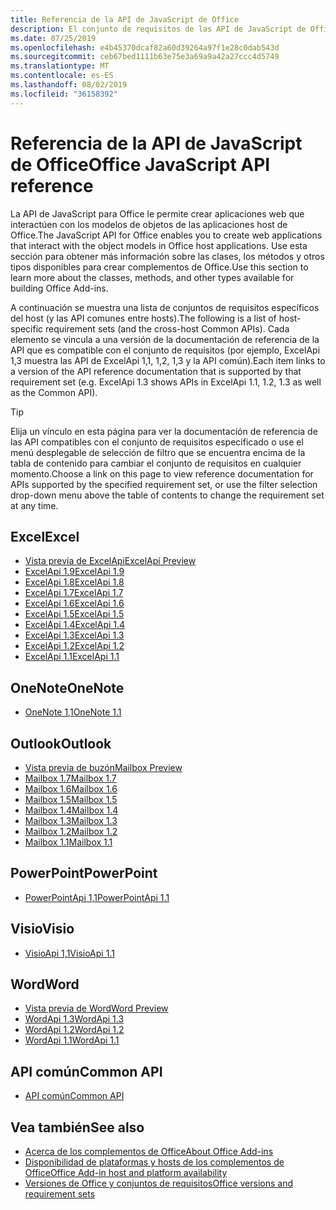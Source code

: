 ```yaml
---
title: Referencia de la API de JavaScript de Office
description: El conjunto de requisitos de las API de JavaScript de Office por host
ms.date: 07/25/2019
ms.openlocfilehash: e4b45370dcaf82a60d39264a97f1e28c0dab543d
ms.sourcegitcommit: ceb67bed1111b63e75e3a69a9a42a27ccc4d5749
ms.translationtype: MT
ms.contentlocale: es-ES
ms.lasthandoff: 08/02/2019
ms.locfileid: "36158392"
---
```

# <a name="office-javascript-api-reference"></a><span data-ttu-id="34fb3-103">Referencia de la API de JavaScript de Office</span><span class="sxs-lookup"><span data-stu-id="34fb3-103">Office JavaScript API reference</span></span>

<span data-ttu-id="34fb3-104">La API de JavaScript para Office le permite crear aplicaciones web que interactúen con los modelos de objetos de las aplicaciones host de Office.</span><span class="sxs-lookup"><span data-stu-id="34fb3-104">The JavaScript API for Office enables you to create web applications that interact with the object models in Office host applications.</span></span> <span data-ttu-id="34fb3-105">Use esta sección para obtener más información sobre las clases, los métodos y otros tipos disponibles para crear complementos de Office.</span><span class="sxs-lookup"><span data-stu-id="34fb3-105">Use this section to learn more about the classes, methods, and other types available for building Office Add-ins.</span></span>

<span data-ttu-id="34fb3-106">A continuación se muestra una lista de conjuntos de requisitos específicos del host (y las API comunes entre hosts).</span><span class="sxs-lookup"><span data-stu-id="34fb3-106">The following is a list of host-specific requirement sets (and the cross-host Common APIs).</span></span> <span data-ttu-id="34fb3-107">Cada elemento se vincula a una versión de la documentación de referencia de la API que es compatible con el conjunto de requisitos (por ejemplo, ExcelApi 1,3 muestra las API de ExcelApi 1,1, 1,2, 1,3 y la API común).</span><span class="sxs-lookup"><span data-stu-id="34fb3-107">Each item links to a version of the API reference documentation that is supported by that requirement set (e.g. ExcelApi 1.3 shows APIs in ExcelApi 1.1, 1.2, 1.3 as well as the Common API).</span></span>

> [!TIP]
> <span data-ttu-id="34fb3-108">Elija un vínculo en esta página para ver la documentación de referencia de las API compatibles con el conjunto de requisitos especificado o use el menú desplegable de selección de filtro que se encuentra encima de la tabla de contenido para cambiar el conjunto de requisitos en cualquier momento.</span><span class="sxs-lookup"><span data-stu-id="34fb3-108">Choose a link on this page to view reference documentation for APIs supported by the specified requirement set, or use the filter selection drop-down menu above the table of contents to change the requirement set at any time.</span></span>

## <a name="excel"></a><span data-ttu-id="34fb3-109">Excel</span><span class="sxs-lookup"><span data-stu-id="34fb3-109">Excel</span></span>

- [<span data-ttu-id="34fb3-110">Vista previa de ExcelApi</span><span class="sxs-lookup"><span data-stu-id="34fb3-110">ExcelApi Preview</span></span>](/javascript/api/excel?view=excel-js-preview)
- [<span data-ttu-id="34fb3-111">ExcelApi 1.9</span><span class="sxs-lookup"><span data-stu-id="34fb3-111">ExcelApi 1.9</span></span>](/javascript/api/excel?view=excel-js-1.9)
- [<span data-ttu-id="34fb3-112">ExcelApi 1.8</span><span class="sxs-lookup"><span data-stu-id="34fb3-112">ExcelApi 1.8</span></span>](/javascript/api/excel?view=excel-js-1.8)
- [<span data-ttu-id="34fb3-113">ExcelApi 1.7</span><span class="sxs-lookup"><span data-stu-id="34fb3-113">ExcelApi 1.7</span></span>](/javascript/api/excel?view=excel-js-1.7)
- [<span data-ttu-id="34fb3-114">ExcelApi 1.6</span><span class="sxs-lookup"><span data-stu-id="34fb3-114">ExcelApi 1.6</span></span>](/javascript/api/excel?view=excel-js-1.6)
- [<span data-ttu-id="34fb3-115">ExcelApi 1.5</span><span class="sxs-lookup"><span data-stu-id="34fb3-115">ExcelApi 1.5</span></span>](/javascript/api/excel?view=excel-js-1.5)
- [<span data-ttu-id="34fb3-116">ExcelApi 1.4</span><span class="sxs-lookup"><span data-stu-id="34fb3-116">ExcelApi 1.4</span></span>](/javascript/api/excel?view=excel-js-1.4)
- [<span data-ttu-id="34fb3-117">ExcelApi 1.3</span><span class="sxs-lookup"><span data-stu-id="34fb3-117">ExcelApi 1.3</span></span>](/javascript/api/excel?view=excel-js-1.3)
- [<span data-ttu-id="34fb3-118">ExcelApi 1.2</span><span class="sxs-lookup"><span data-stu-id="34fb3-118">ExcelApi 1.2</span></span>](/javascript/api/excel?view=excel-js-1.2)
- [<span data-ttu-id="34fb3-119">ExcelApi 1.1</span><span class="sxs-lookup"><span data-stu-id="34fb3-119">ExcelApi 1.1</span></span>](/javascript/api/excel?view=excel-js-1.1)

## <a name="onenote"></a><span data-ttu-id="34fb3-120">OneNote</span><span class="sxs-lookup"><span data-stu-id="34fb3-120">OneNote</span></span>

- [<span data-ttu-id="34fb3-121">OneNote 1,1</span><span class="sxs-lookup"><span data-stu-id="34fb3-121">OneNote 1.1</span></span>](/javascript/api/onenote?view=onenote-js-1.1)

## <a name="outlook"></a><span data-ttu-id="34fb3-122">Outlook</span><span class="sxs-lookup"><span data-stu-id="34fb3-122">Outlook</span></span>

- [<span data-ttu-id="34fb3-123">Vista previa de buzón</span><span class="sxs-lookup"><span data-stu-id="34fb3-123">Mailbox Preview</span></span>](/javascript/api/outlook?view=outlook-js-preview)
- [<span data-ttu-id="34fb3-124">Mailbox 1.7</span><span class="sxs-lookup"><span data-stu-id="34fb3-124">Mailbox 1.7</span></span>](/javascript/api/outlook?view=outlook-js-1.7)
- [<span data-ttu-id="34fb3-125">Mailbox 1.6</span><span class="sxs-lookup"><span data-stu-id="34fb3-125">Mailbox 1.6</span></span>](/javascript/api/outlook?view=outlook-js-1.6)
- [<span data-ttu-id="34fb3-126">Mailbox 1.5</span><span class="sxs-lookup"><span data-stu-id="34fb3-126">Mailbox 1.5</span></span>](/javascript/api/outlook?view=outlook-js-1.5)
- [<span data-ttu-id="34fb3-127">Mailbox 1.4</span><span class="sxs-lookup"><span data-stu-id="34fb3-127">Mailbox 1.4</span></span>](/javascript/api/outlook?view=outlook-js-1.4)
- [<span data-ttu-id="34fb3-128">Mailbox 1.3</span><span class="sxs-lookup"><span data-stu-id="34fb3-128">Mailbox 1.3</span></span>](/javascript/api/outlook?view=outlook-js-1.3)
- [<span data-ttu-id="34fb3-129">Mailbox 1.2</span><span class="sxs-lookup"><span data-stu-id="34fb3-129">Mailbox 1.2</span></span>](/javascript/api/outlook?view=outlook-js-1.2)
- [<span data-ttu-id="34fb3-130">Mailbox 1.1</span><span class="sxs-lookup"><span data-stu-id="34fb3-130">Mailbox 1.1</span></span>](/javascript/api/outlook?view=outlook-js-1.1)

## <a name="powerpoint"></a><span data-ttu-id="34fb3-131">PowerPoint</span><span class="sxs-lookup"><span data-stu-id="34fb3-131">PowerPoint</span></span>

- [<span data-ttu-id="34fb3-132">PowerPointApi 1,1</span><span class="sxs-lookup"><span data-stu-id="34fb3-132">PowerPointApi 1.1</span></span>](/javascript/api/powerpoint?view=powerpoint-js-1.1)

## <a name="visio"></a><span data-ttu-id="34fb3-133">Visio</span><span class="sxs-lookup"><span data-stu-id="34fb3-133">Visio</span></span>

- [<span data-ttu-id="34fb3-134">VisioApi 1,1</span><span class="sxs-lookup"><span data-stu-id="34fb3-134">VisioApi 1.1</span></span>](/javascript/api/visio?view=visio-js-1.1)

## <a name="word"></a><span data-ttu-id="34fb3-135">Word</span><span class="sxs-lookup"><span data-stu-id="34fb3-135">Word</span></span>

- [<span data-ttu-id="34fb3-136">Vista previa de Word</span><span class="sxs-lookup"><span data-stu-id="34fb3-136">Word Preview</span></span>](/javascript/api/word?view=word-js-preview)
- [<span data-ttu-id="34fb3-137">WordApi 1.3</span><span class="sxs-lookup"><span data-stu-id="34fb3-137">WordApi 1.3</span></span>](/javascript/api/word?view=word-js-1.3)
- [<span data-ttu-id="34fb3-138">WordApi 1.2</span><span class="sxs-lookup"><span data-stu-id="34fb3-138">WordApi 1.2</span></span>](/javascript/api/word?view=word-js-1.2)
- [<span data-ttu-id="34fb3-139">WordApi 1.1</span><span class="sxs-lookup"><span data-stu-id="34fb3-139">WordApi 1.1</span></span>](/javascript/api/word?view=word-js-1.1)

## <a name="common-api"></a><span data-ttu-id="34fb3-140">API común</span><span class="sxs-lookup"><span data-stu-id="34fb3-140">Common API</span></span>

- [<span data-ttu-id="34fb3-141">API común</span><span class="sxs-lookup"><span data-stu-id="34fb3-141">Common API</span></span>](/javascript/api/office?view=common-js)

## <a name="see-also"></a><span data-ttu-id="34fb3-142">Vea también</span><span class="sxs-lookup"><span data-stu-id="34fb3-142">See also</span></span>

- [<span data-ttu-id="34fb3-143">Acerca de los complementos de Office</span><span class="sxs-lookup"><span data-stu-id="34fb3-143">About Office Add-ins</span></span>](/office/dev/add-ins/overview)
- [<span data-ttu-id="34fb3-144">Disponibilidad de plataformas y hosts de los complementos de Office</span><span class="sxs-lookup"><span data-stu-id="34fb3-144">Office Add-in host and platform availability</span></span>](/office/dev/add-ins/overview/office-add-in-availability)
- [<span data-ttu-id="34fb3-145">Versiones de Office y conjuntos de requisitos</span><span class="sxs-lookup"><span data-stu-id="34fb3-145">Office versions and requirement sets</span></span>](/office/dev/add-ins/develop/office-versions-and-requirement-sets)
